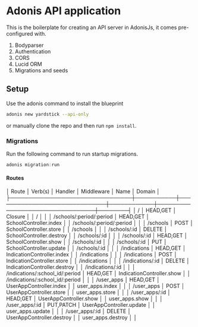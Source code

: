 # Adonis API application

This is the boilerplate for creating an API server in AdonisJs, it comes pre-configured with.

1. Bodyparser
2. Authentication
3. CORS
4. Lucid ORM
5. Migrations and seeds

## Setup

Use the adonis command to install the blueprint

```bash
adonis new yardstick --api-only
```

or manually clone the repo and then run `npm install`.


### Migrations

Run the following command to run startup migrations.

```js
adonis migration:run
```

#### Routes


│ Route                           │ Verb(s)   │ Handler                      │ Middleware │ Name                            │ Domain │
├─────────────────────────────────┼───────────┼──────────────────────────────┼────────────┼─────────────────────────────────┼────────┤
│ /                               │ HEAD,GET  │ Closure                      │            │ /                               │        │
│ /schools/:period/:period        │ HEAD,GET  │ SchoolController.index       │            │ /schools/:period/:period        │        │
│ /schools                        │ POST      │ SchoolController.store       │            │ /schools                        │        │
│ /schools/:id                    │ DELETE    │ SchoolController.destroy     │            │ /schools/:id                    │        │
│ /schools/:id                    │ HEAD,GET  │ SchoolController.show        │            │ /schools/:id                    │        │
│ /schools/:id                    │ PUT       │ SchoolController.update      │            │ /schools/:id                    │        │
│ /indications                    │ HEAD,GET  │ IndicationController.index   │            │ /indications                    │        │
│ /indications                    │ POST      │ IndicationController.store   │            │ /indications                    │        │
│ /indications/:id                │ DELETE    │ IndicationController.destroy │            │ /indications/:id                │        │
│ /indications/:school_id/:period │ HEAD,GET  │ IndicationController.show    │            │ /indications/:school_id/:period │        │
│ /user_apps                      │ HEAD,GET  │ UserAppController.index      │            │ user_apps.index                 │        │
│ /user_apps                      │ POST      │ UserAppController.store      │            │ user_apps.store                 │        │
│ /user_apps/:id                  │ HEAD,GET  │ UserAppController.show       │            │ user_apps.show                  │        │
│ /user_apps/:id                  │ PUT,PATCH │ UserAppController.update     │            │ user_apps.update                │        │
│ /user_apps/:id                  │ DELETE    │ UserAppController.destroy    │            │ user_apps.destroy               │        │

